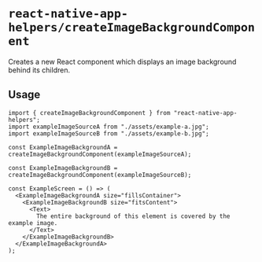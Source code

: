 # `react-native-app-helpers/createImageBackgroundComponent`

Creates a new React component which displays an image background behind its
children.

## Usage

```tsx
import { createImageBackgroundComponent } from "react-native-app-helpers";
import exampleImageSourceA from "./assets/example-a.jpg";
import exampleImageSourceB from "./assets/example-b.jpg";

const ExampleImageBackgroundA = createImageBackgroundComponent(exampleImageSourceA);

const ExampleImageBackgroundB = createImageBackgroundComponent(exampleImageSourceB);

const ExampleScreen = () => (
  <ExampleImageBackgroundA size="fillsContainer">
    <ExampleImageBackgroundB size="fitsContent">
      <Text>
        The entire background of this element is covered by the example image.
      </Text>
    </ExampleImageBackgroundB>
  </ExampleImageBackgroundA>
);
```
